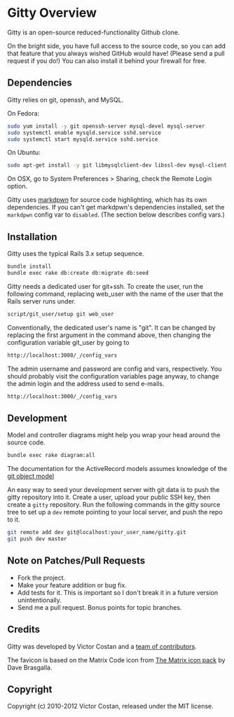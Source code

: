# Gitty Overview

Gitty is an open-source reduced-functionality Github clone.

On the bright side, you have full access to the source code, so you can add that
feature that you always wished GitHub would have! (Please send a pull request
if you do!) You can also install it behind your firewall for free.


## Dependencies

Gitty relies on git, openssh, and MySQL.

On Fedora:

```bash
sudo yum install -y git openssh-server mysql-devel mysql-server
sudo systemctl enable mysqld.service sshd.service
sudo systemctl start mysqld.service sshd.service
```

On Ubuntu:

```bash
sudo apt-get install -y git libmysqlclient-dev libssl-dev mysql-client mysql-server openssh-server
```

On OSX, go to System Preferences > Sharing, check the Remote Login option.

Gitty uses [markdpwn](https://github.com/pwnall/markdpwn) for source code
highlighting, which has its own dependencies. If you can't get markdpwn's
dependencies installed, set the `markdpwn` config var to `disabled`. (The
section below describes config vars.)


## Installation

Gitty uses the typical Rails 3.x setup sequence.

```bash
bundle install
bundle exec rake db:create db:migrate db:seed
```

Gitty needs a dedicated user for git+ssh. To create the user, run the following
command, replacing web_user with the name of the user that the Rails server runs
under.

```bash
script/git_user/setup git web_user
```

Conventionally, the dedicated user's name is "git". It can be changed by
replacing the first argument in the command above, then changing the
configuration variable git_user by going to

```bash
http://localhost:3000/_/config_vars
```
The admin username and password are config and vars, respectively. You should
probably visit the configuration variables page anyway, to change the admin
login and the address used to send e-mails.

```bash
http://localhost:3000/_/config_vars
```


## Development

Model and controller diagrams might help you wrap your head around the source
code.

```bash
bundle exec rake diagram:all
```

The documentation for the ActiveRecord models assumes knowledge of the
[git object model](http://git-scm.com/book/en/Git-Internals-Git-Objects)

An easy way to seed your development server with git data is to push the gitty
repository into it. Create a user, upload your public SSH key, then create a
`gitty` repository. Run the following commands in the gitty source tree to set
up a `dev` remote pointing to your local server, and push the repo to it.

```bash
git remote add dev git@localhost:your_user_name/gitty.git
git push dev master
```


## Note on Patches/Pull Requests

* Fork the project.
* Make your feature addition or bug fix.
* Add tests for it. This is important so I don't break it in a future version
  unintentionally.
* Send me a pull request. Bonus points for topic branches.


## Credits

Gitty was developed by Victor Costan and a
[team of contributors](https://github.com/pwnall/gitty/contributors).

The favicon is based on the Matrix Code icon from
[The Matrix icon pack](http://iconfactory.com/freeware/preview/mtrx)
by Dave Brasgalla.


## Copyright

Copyright (c) 2010-2012 Victor Costan, released under the MIT license.
